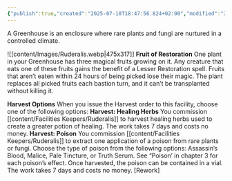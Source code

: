 ```yaml
---
{"publish":true,"created":"2025-07-18T18:47:56.824+02:00","modified":"2025-07-18T17:52:05.167+02:00","cssclasses":""}
---
```


A Greenhouse is an enclosure where rare plants and fungi are nurtured in a controlled climate.

![[content/Images/Ruderalis.webp|475x317]]
**Fruit of Restoration** One plant in your Greenhouse has three magical fruits growing on it. Any creature that eats one of these fruits gains the benefit of a Lesser Restoration spell. Fruits that aren’t eaten within 24 hours of being picked lose their magic. The plant
replaces all picked fruits each bastion turn, and it can’t be transplanted without killing it.

**Harvest Options** When you issue the Harvest order to this facility, choose one of the following options:
**Harvest: Healing Herbs** You commission [[content/Facilities Keepers/Ruderalis]] to harvest healing herbs used to create a greater potion of healing. The work takes 7 days and costs no money.
**Harvest: Poison** You commission [[content/Facilities Keepers/Ruderalis]] to extract one application of a poison from rare plants or fungi. Choose the type of poison from the following options: Assassin’s
Blood, Malice, Pale Tincture, or Truth Serum. See “Poison’ in chapter 3 for each poison’s effect. Once harvested, the poison can be contained in a vial. The work takes 7 days and costs no money. [Rework]

